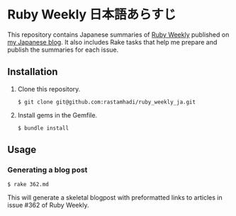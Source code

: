 # Ruby Weekly 日本語あらすじ

This repository contains Japanese summaries of [Ruby Weekly](http://rubyweekly.com/) published on [my Japanese blog](http://rastam.hatenablog.com/). It also includes Rake tasks that help me prepare and publish the summaries for each issue.

## Installation

1. Clone this repository.

   ```
   $ git clone git@github.com:rastamhadi/ruby_weekly_ja.git
   ```

2. Install gems in the Gemfile.

   ```
   $ bundle install
   ```

## Usage

### Generating a blog post

```
$ rake 362.md
```

This will generate a skeletal blogpost with preformatted links to articles in issue #362 of Ruby Weekly.
